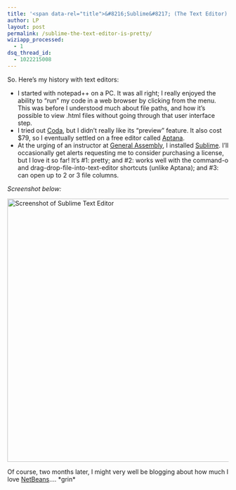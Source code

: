 ```yaml
---
title: '<span data-rel="title">&#8216;Sublime&#8217; (The Text Editor) Is Pretty</span>'
author: LP
layout: post
permalink: /sublime-the-text-editor-is-pretty/
wiziapp_processed:
  - 1
dsq_thread_id:
  - 1022215008
---
```

<span data-rel="content">

<p>
  So. Here&#8217;s my history with text editors:
</p>

<ul>
  <li>
    I started with notepad++ on a PC. It was all right; I really enjoyed the ability to &#8220;run&#8221; my code in a web browser by clicking from the menu. This was before I understood much about file paths, and how it&#8217;s possible to view .html files without going through that user interface step.
  </li>
  <li>
    I tried out <a href="http://www.panic.com/coda" target="_blank">Coda</a>, but I didn&#8217;t really like its &#8220;preview&#8221; feature. It also cost $79, so I eventually settled on a free editor called <a href="http://www.aptana.com" target="_blank">Aptana</a>.
  </li>
  <li>
    At the urging of an instructor at <a href="http://generalassemb.ly" target="_blank">General Assembly</a>, I installed <a href="http://www.sublimetext.com/2" target="_blank">Sublime</a>. I&#8217;ll occasionally get alerts requesting me to consider purchasing a license, but I love it so far! It&#8217;s #1: pretty; and #2: works well with the command-o and drag-drop-file-into-text-editor shortcuts (unlike Aptana); and #3: can open up to 2 or 3 file columns.
  </li>
</ul>

<p>
  <em>Screenshot below:</em>
</p>

<p>
  <a href="http://www.thecodingdiaries.com/wp-content/uploads/2012/10/Screen-shot-2012-10-07-at-1.46.41-AM.png"><img class="alignnone size-full wp-image-399" src="http://www.thecodingdiaries.com/wp-content/uploads/2012/10/Screen-shot-2012-10-07-at-1.46.41-AM.png" alt="Screenshot of Sublime Text Editor" width="600" /></a>
</p>

<p>
  Of course, two months later, I might very well be blogging about how much I love <a href="http://netbeans.org/" target="_blank">NetBeans</a>&#8230;. *grin*
</p></span>